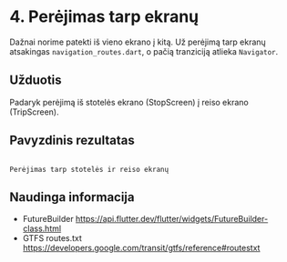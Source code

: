 # 4. Perėjimas tarp ekranų

Dažnai norime patekti iš vieno ekrano į kitą. Už perėjimą tarp ekranų atsakingas `navigation_routes.dart`, o pačią
tranziciją atlieka `Navigator`. 

## Užduotis

Padaryk perėjimą iš stotelės ekrano (StopScreen) į reiso ekrano (TripScreen).

## Pavyzdinis rezultatas

```{figure} /images/exercises/4-perejimas-tarp-ekranu.gif

Perėjimas tarp stotelės ir reiso ekranų
```

## Naudinga informacija

- FutureBuilder https://api.flutter.dev/flutter/widgets/FutureBuilder-class.html
- GTFS routes.txt https://developers.google.com/transit/gtfs/reference#routestxt
